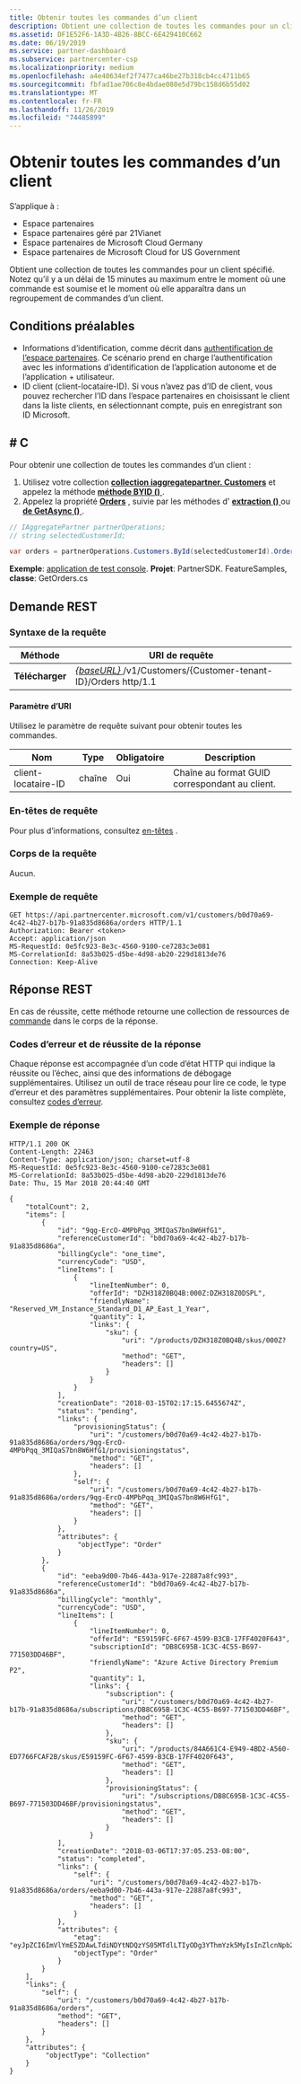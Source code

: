 ```yaml
---
title: Obtenir toutes les commandes d’un client
description: Obtient une collection de toutes les commandes pour un client spécifié.
ms.assetid: DF1E52F6-1A3D-4B26-8BCC-6E429410C662
ms.date: 06/19/2019
ms.service: partner-dashboard
ms.subservice: partnercenter-csp
ms.localizationpriority: medium
ms.openlocfilehash: a4e40634ef2f7477ca46be27b318cb4cc4711b65
ms.sourcegitcommit: fbfad1ae706c8e4bdae080e5d79bc158d6b55d02
ms.translationtype: MT
ms.contentlocale: fr-FR
ms.lasthandoff: 11/26/2019
ms.locfileid: "74485899"
---
```

# <a name="get-all-of-a-customers-orders"></a>Obtenir toutes les commandes d’un client

S’applique à :

- Espace partenaires
- Espace partenaires géré par 21Vianet
- Espace partenaires de Microsoft Cloud Germany
- Espace partenaires de Microsoft Cloud for US Government

Obtient une collection de toutes les commandes pour un client spécifié. Notez qu’il y a un délai de 15 minutes au maximum entre le moment où une commande est soumise et le moment où elle apparaîtra dans un regroupement de commandes d’un client.

## <a name="prerequisites"></a>Conditions préalables

- Informations d’identification, comme décrit dans [authentification de l’espace partenaires](partner-center-authentication.md). Ce scénario prend en charge l’authentification avec les informations d’identification de l’application autonome et de l’application + utilisateur.
- ID client (client-locataire-ID). Si vous n’avez pas d’ID de client, vous pouvez rechercher l’ID dans l’espace partenaires en choisissant le client dans la liste clients, en sélectionnant compte, puis en enregistrant son ID Microsoft.

## <a name="c"></a>\# C

Pour obtenir une collection de toutes les commandes d’un client :

1. Utilisez votre collection [**collection iaggregatepartner. Customers**](https://docs.microsoft.com/dotnet/api/microsoft.store.partnercenter.ipartner.customers) et appelez la méthode [**méthode BYID ()** ](https://docs.microsoft.com/dotnet/api/microsoft.store.partnercenter.customers.icustomercollection.byid) .
2. Appelez la propriété [**Orders**](https://docs.microsoft.com/dotnet/api/microsoft.store.partnercenter.customers.icustomer.orders) , suivie par les méthodes d' [**extraction ()** ](https://docs.microsoft.com/dotnet/api/microsoft.store.partnercenter.orders.iordercollection.get) ou [**de GetAsync ()** ](https://docs.microsoft.com/dotnet/api/microsoft.store.partnercenter.orders.iordercollection.getasync) .

``` csharp
// IAggregatePartner partnerOperations;
// string selectedCustomerId;

var orders = partnerOperations.Customers.ById(selectedCustomerId).Orders.Get();
```

**Exemple**: [application de test console](console-test-app.md). **Projet**: PartnerSDK. FeatureSamples, **classe**: GetOrders.cs

## <a name="rest-request"></a>Demande REST

### <a name="request-syntax"></a>Syntaxe de la requête

| Méthode  | URI de requête                                                                                   |
|---------|-----------------------------------------------------------------------------------------------|
| **Télécharger** | [ *{baseURL}* ](partner-center-rest-urls.md)/v1/Customers/{Customer-tenant-ID}/Orders http/1.1  |

#### <a name="uri-parameter"></a>Paramètre d’URI

Utilisez le paramètre de requête suivant pour obtenir toutes les commandes.

| Nom                   | Type     | Obligatoire | Description                                               |
|------------------------|----------|----------|-----------------------------------------------------------|
| client-locataire-ID     | chaîne   | Oui      | Chaîne au format GUID correspondant au client.    |

### <a name="request-headers"></a>En-têtes de requête

Pour plus d’informations, consultez [en-têtes](headers.md) .

### <a name="request-body"></a>Corps de la requête

Aucun.

### <a name="request-example"></a>Exemple de requête

```http
GET https://api.partnercenter.microsoft.com/v1/customers/b0d70a69-4c42-4b27-b17b-91a835d8686a/orders HTTP/1.1
Authorization: Bearer <token>
Accept: application/json
MS-RequestId: 0e5fc923-8e3c-4560-9100-ce7283c3e081
MS-CorrelationId: 8a53b025-d5be-4d98-ab20-229d1813de76
Connection: Keep-Alive
```

## <a name="rest-response"></a>Réponse REST

En cas de réussite, cette méthode retourne une collection de ressources de [commande](order-resources.md) dans le corps de la réponse.

### <a name="response-success-and-error-codes"></a>Codes d’erreur et de réussite de la réponse

Chaque réponse est accompagnée d’un code d’état HTTP qui indique la réussite ou l’échec, ainsi que des informations de débogage supplémentaires. Utilisez un outil de trace réseau pour lire ce code, le type d’erreur et des paramètres supplémentaires. Pour obtenir la liste complète, consultez [codes d’erreur](error-codes.md).

### <a name="response-example"></a>Exemple de réponse

```http
HTTP/1.1 200 OK
Content-Length: 22463
Content-Type: application/json; charset=utf-8
MS-RequestId: 0e5fc923-8e3c-4560-9100-ce7283c3e081
MS-CorrelationId: 8a53b025-d5be-4d98-ab20-229d1813de76
Date: Thu, 15 Mar 2018 20:44:40 GMT

{
    "totalCount": 2,
    "items": [
        {
            "id": "9qg-ErcO-4MPbPqq_3MIQaS7bn8W6HfG1",
            "referenceCustomerId": "b0d70a69-4c42-4b27-b17b-91a835d8686a",
            "billingCycle": "one_time",
            "currencyCode": "USD",
            "lineItems": [
                {
                    "lineItemNumber": 0,
                    "offerId": "DZH318Z0BQ4B:000Z:DZH318Z0DSPL",
                    "friendlyName": "Reserved_VM_Instance_Standard_D1_AP_East_1_Year",
                    "quantity": 1,
                    "links": {
                        "sku": {
                            "uri": "/products/DZH318Z0BQ4B/skus/000Z?country=US",
                            "method": "GET",
                            "headers": []
                        }
                    }
                }
            ],
            "creationDate": "2018-03-15T02:17:15.6455674Z",
            "status": "pending",
            "links": {
                "provisioningStatus": {
                    "uri": "/customers/b0d70a69-4c42-4b27-b17b-91a835d8686a/orders/9qg-ErcO-4MPbPqq_3MIQaS7bn8W6HfG1/provisioningstatus",
                    "method": "GET",
                    "headers": []
                },
                "self": {
                    "uri": "/customers/b0d70a69-4c42-4b27-b17b-91a835d8686a/orders/9qg-ErcO-4MPbPqq_3MIQaS7bn8W6HfG1",
                    "method": "GET",
                    "headers": []
                }
            },
            "attributes": {
                 "objectType": "Order"
            }
        },
        {
            "id": "eeba9d00-7b46-443a-917e-22887a8fc993",
            "referenceCustomerId": "b0d70a69-4c42-4b27-b17b-91a835d8686a",
            "billingCycle": "monthly",
            "currencyCode": "USD",
            "lineItems": [
                {
                    "lineItemNumber": 0,
                    "offerId": "E59159FC-6F67-4599-B3CB-17FF4020F643",
                    "subscriptionId": "DB8C695B-1C3C-4C55-B697-771503DD46BF",
                    "friendlyName": "Azure Active Directory Premium P2",
                    "quantity": 1,
                    "links": {
                        "subscription": {
                            "uri": "/customers/b0d70a69-4c42-4b27-b17b-91a835d8686a/subscriptions/DB8C695B-1C3C-4C55-B697-771503DD46BF",
                            "method": "GET",
                            "headers": []
                        },
                        "sku": {
                            "uri": "/products/84A661C4-E949-4BD2-A560-ED7766FCAF2B/skus/E59159FC-6F67-4599-B3CB-17FF4020F643",
                            "method": "GET",
                            "headers": []
                        },
                        "provisioningStatus": {
                            "uri": "/subscriptions/DB8C695B-1C3C-4C55-B697-771503DD46BF/provisioningstatus",
                            "method": "GET",
                            "headers": []
                        }
                    }
            ],
            "creationDate": "2018-03-06T17:37:05.253-08:00",
            "status": "completed",
            "links": {
                "self": {
                    "uri": "/customers/b0d70a69-4c42-4b27-b17b-91a835d8686a/orders/eeba9d00-7b46-443a-917e-22887a8fc993",
                    "method": "GET",
                    "headers": []
                }
            },
            "attributes": {
                "etag": "eyJpZCI6ImVlYmE5ZDAwLTdiNDYtNDQzYS05MTdlLTIyODg3YThmYzk5MyIsInZlcnNpb24iOjF9",
                "objectType": "Order"
            }
        }
    ],
    "links": {
        "self": {
            "uri": "/customers/b0d70a69-4c42-4b27-b17b-91a835d8686a/orders",
            "method": "GET",
            "headers": []
        }
    },
    "attributes": {
         "objectType": "Collection"
    }
}
```
